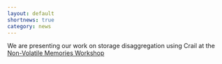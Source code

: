 ```yaml
---
layout: default
shortnews: true
category: news
---
```

We are presenting our work on storage disaggregation using Crail at the [Non-Volatile Memories Workshop](http://nvmw.ucsd.edu/2017/program)
